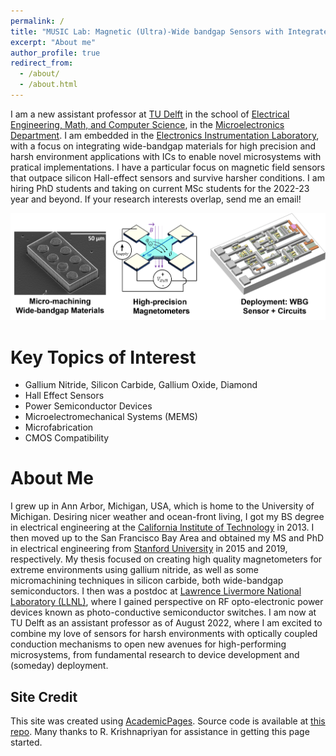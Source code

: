```yaml
---
permalink: /
title: "MUSIC Lab: Magnetic (Ultra)-Wide bandgap Sensors with Integrated Circuits, led by Dr. Karen Dowling"
excerpt: "About me"
author_profile: true
redirect_from: 
  - /about/
  - /about.html
---
```


I am a new assistant professor at [TU Delft](https://www.tudelft.nl/en/) in the school of [Electrical Engineering, Math, and Computer Science](https://www.tudelft.nl/en/eemcs), in the [Microelectronics Department](http://microelectronics.tudelft.nl/). I am embedded in the [Electronics Instrumentation Laboratory](https://ei.et.tudelft.nl/), with a focus on integrating wide-bandgap materials for high precision and harsh environment applications with ICs to enable novel microsystems with pratical implementations. I have a particular focus on magnetic field sensors that outpace silicon Hall-effect sensors and survive harsher conditions.  I am hiring PhD students and taking on current MSc students for the 2022-23 year and beyond. If your research interests overlap, send me an email!

![My Image](../images/Dowling_About.png)

Key Topics of Interest
=========
* Gallium Nitride, Silicon Carbide, Gallium Oxide, Diamond  
* Hall Effect Sensors  
* Power Semiconductor Devices  
* Microelectromechanical Systems (MEMS)  
* Microfabrication  
* CMOS Compatibility  

About Me
======
I grew up in Ann Arbor, Michigan, USA, which is home to the University of Michigan. Desiring nicer weather and ocean-front living, I got my BS degree in electrical engineering at the [California Institute of Technology](https://www.caltech.edu/) in 2013. I then moved up to the San Francisco Bay Area and obtained my MS and PhD in electrical engineering from [Stanford University](https://www.stanford.edu/) in 2015 and 2019, respectively. My thesis focused on creating high quality magnetometers for extreme environments using gallium nitride, as well as some micromachining techniques in silicon carbide, both wide-bandgap semiconductors. I then was a postdoc at [Lawrence Livermore National Laboratory (LLNL)](https://www.llnl.gov/), where I gained perspective on RF opto-electronic power devices known as photo-conductive semiconductor switches. I am now at TU Delft as an assistant professor as of August 2022, where I am excited to combine my love of sensors for harsh environments with optically coupled conduction mechanisms to open new avenues for high-performing microsystems, from fundamental research to device development and (someday) deployment.


Site Credit
------
This site was created using [AcademicPages](https://academicpages.github.io). Source code is available at [this repo](https://github.com/karendowling/karendowling.github.io). Many thanks to R. Krishnapriyan for assistance in getting this page started. 

